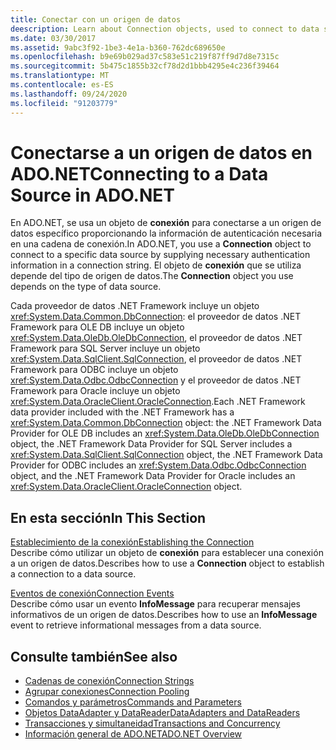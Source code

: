 ```yaml
---
title: Conectar con un origen de datos
deescription: Learn about Connection objects, used to connect to data sources in ADO.NET. The Connection object you choose depends on the type of data source.
ms.date: 03/30/2017
ms.assetid: 9abc3f92-1be3-4e1a-b360-762dc689650e
ms.openlocfilehash: b9e69b029ad37c583e51c219f87ff9d7d8e7315c
ms.sourcegitcommit: 5b475c1855b32cf78d2d1bbb4295e4c236f39464
ms.translationtype: MT
ms.contentlocale: es-ES
ms.lasthandoff: 09/24/2020
ms.locfileid: "91203779"
---
```

# <a name="connecting-to-a-data-source-in-adonet"></a><span data-ttu-id="62c27-102">Conectarse a un origen de datos en ADO.NET</span><span class="sxs-lookup"><span data-stu-id="62c27-102">Connecting to a Data Source in ADO.NET</span></span>

<span data-ttu-id="62c27-103">En ADO.NET, se usa un objeto de **conexión** para conectarse a un origen de datos específico proporcionando la información de autenticación necesaria en una cadena de conexión.</span><span class="sxs-lookup"><span data-stu-id="62c27-103">In ADO.NET, you use a **Connection** object to connect to a specific data source by supplying necessary authentication information in a connection string.</span></span> <span data-ttu-id="62c27-104">El objeto de **conexión** que se utiliza depende del tipo de origen de datos.</span><span class="sxs-lookup"><span data-stu-id="62c27-104">The **Connection** object you use depends on the type of data source.</span></span>  
  
 <span data-ttu-id="62c27-105">Cada proveedor de datos .NET Framework incluye un objeto <xref:System.Data.Common.DbConnection>: el proveedor de datos .NET Framework para OLE DB incluye un objeto <xref:System.Data.OleDb.OleDbConnection>, el proveedor de datos .NET Framework para SQL Server incluye un objeto <xref:System.Data.SqlClient.SqlConnection>, el proveedor de datos .NET Framework para ODBC incluye un objeto <xref:System.Data.Odbc.OdbcConnection> y el proveedor de datos .NET Framework para Oracle incluye un objeto <xref:System.Data.OracleClient.OracleConnection>.</span><span class="sxs-lookup"><span data-stu-id="62c27-105">Each .NET Framework data provider included with the .NET Framework has a <xref:System.Data.Common.DbConnection> object: the .NET Framework Data Provider for OLE DB includes an <xref:System.Data.OleDb.OleDbConnection> object, the .NET Framework Data Provider for SQL Server includes a <xref:System.Data.SqlClient.SqlConnection> object, the .NET Framework Data Provider for ODBC includes an <xref:System.Data.Odbc.OdbcConnection> object, and the .NET Framework Data Provider for Oracle includes an <xref:System.Data.OracleClient.OracleConnection> object.</span></span>  
  
## <a name="in-this-section"></a><span data-ttu-id="62c27-106">En esta sección</span><span class="sxs-lookup"><span data-stu-id="62c27-106">In This Section</span></span>  

 <span data-ttu-id="62c27-107">[Establecimiento de la conexión](establishing-the-connection.md)</span><span class="sxs-lookup"><span data-stu-id="62c27-107">[Establishing the Connection](establishing-the-connection.md)</span></span>\
 <span data-ttu-id="62c27-108">Describe cómo utilizar un objeto de **conexión** para establecer una conexión a un origen de datos.</span><span class="sxs-lookup"><span data-stu-id="62c27-108">Describes how to use a **Connection** object to establish a connection to a data source.</span></span>  
  
 <span data-ttu-id="62c27-109">[Eventos de conexión](connection-events.md)</span><span class="sxs-lookup"><span data-stu-id="62c27-109">[Connection Events](connection-events.md)</span></span>\
 <span data-ttu-id="62c27-110">Describe cómo usar un evento **InfoMessage** para recuperar mensajes informativos de un origen de datos.</span><span class="sxs-lookup"><span data-stu-id="62c27-110">Describes how to use an **InfoMessage** event to retrieve informational messages from a data source.</span></span>  
  
## <a name="see-also"></a><span data-ttu-id="62c27-111">Consulte también</span><span class="sxs-lookup"><span data-stu-id="62c27-111">See also</span></span>

- [<span data-ttu-id="62c27-112">Cadenas de conexión</span><span class="sxs-lookup"><span data-stu-id="62c27-112">Connection Strings</span></span>](connection-strings.md)
- [<span data-ttu-id="62c27-113">Agrupar conexiones</span><span class="sxs-lookup"><span data-stu-id="62c27-113">Connection Pooling</span></span>](connection-pooling.md)
- [<span data-ttu-id="62c27-114">Comandos y parámetros</span><span class="sxs-lookup"><span data-stu-id="62c27-114">Commands and Parameters</span></span>](commands-and-parameters.md)
- [<span data-ttu-id="62c27-115">Objetos DataAdapter y DataReader</span><span class="sxs-lookup"><span data-stu-id="62c27-115">DataAdapters and DataReaders</span></span>](dataadapters-and-datareaders.md)
- [<span data-ttu-id="62c27-116">Transacciones y simultaneidad</span><span class="sxs-lookup"><span data-stu-id="62c27-116">Transactions and Concurrency</span></span>](transactions-and-concurrency.md)
- [<span data-ttu-id="62c27-117">Información general de ADO.NET</span><span class="sxs-lookup"><span data-stu-id="62c27-117">ADO.NET Overview</span></span>](ado-net-overview.md)
